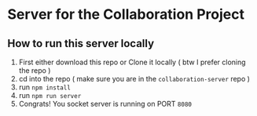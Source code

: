 # Server for the Collaboration Project

## How to run this server locally

1. First either download this repo or Clone it locally ( btw I prefer cloning the repo )
2. cd into the repo ( make sure you are in the `collaboration-server` repo )
3. run `npm install`
4. run `npm run server`
5. Congrats! You socket server is running on PORT `8080`
